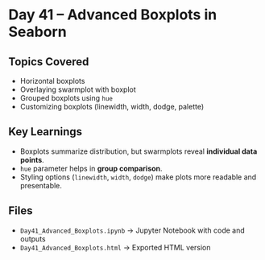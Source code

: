 # Day 41 – Advanced Boxplots in Seaborn

##  Topics Covered 
- Horizontal boxplots
- Overlaying swarmplot with boxplot
- Grouped boxplots using `hue`
- Customizing boxplots (linewidth, width, dodge, palette)

##  Key Learnings
- Boxplots summarize distribution, but swarmplots reveal **individual data points**.
- `hue` parameter helps in **group comparison**.
- Styling options (`linewidth`, `width`, `dodge`) make plots more readable and presentable.

##  Files
- `Day41_Advanced_Boxplots.ipynb` → Jupyter Notebook with code and outputs  
- `Day41_Advanced_Boxplots.html` → Exported HTML version  

